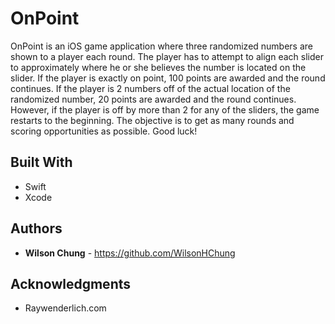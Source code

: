 # OnPoint

OnPoint is an iOS game application where three randomized numbers are shown to a player each round. The player has to attempt to align each slider to approximately where he or she believes the number is located on the slider. If the player is exactly on point, 100 points are awarded and the round continues. If the player is 2 numbers off of the actual location of the randomized number, 20 points are awarded and the round continues. However, if the player is off by more than 2 for any of the sliders, the game restarts to the beginning. The objective is to get as many rounds and scoring opportunities as possible. Good luck!

## Built With

* Swift
* Xcode

## Authors

* **Wilson Chung** - https://github.com/WilsonHChung


## Acknowledgments

* Raywenderlich.com

